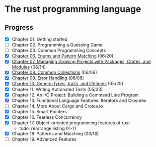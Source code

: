 # The rust programming language

## Progress 
- [x] Chapter 01. Getting started
- [ ] Chapter 02. Programming a Guessing Game
- [ ] Chapter 03. Common Programming Concepts  
- [x] [Chapter 06. Enums and Pattern Matching](./chapter06/README.md) (06/20)
- [x] [Chapter 07. Managing Growing Projects with Packages, Crates, and Modules](./chapter07/README.md) (06/14)
- [x] [Chapter 08. Common Collections](./chapter08/README.md) (06/06)
- [x] [Chapter 09. Error Handling](./chapter09/README.md) (06/06)
- [x] [Chapter 10. Generic types, traits, and lifetimes](./chapter10/README.md) (05/25)
- [x] Chapter 11. Writing Automated Tests (05/23)
- [x] Chapter 12. An I/O Project: Building a Command Line Program
- [x] Chapter 13. Functional Language Features: Iterators and Closures
- [ ] Chapter 14. More About Cargo and Crates.io
- [x] Chapter 15. Smart Pointers
- [x] Chapter 16. Fearless Concurrency  
- [x] Chapter 17. Object-oriented programming features of rust
    - todo: rearrange listing 01-11
- [x] Chapter 18. Patterns and Matching (03/18)
- [ ] Chapter 19. Advanced Features

